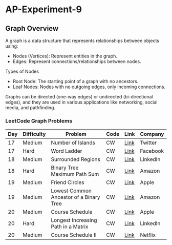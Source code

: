 # AP-Experiment-9

## Graph Overview
A graph is a data structure that represents relationships between objects using:
- Nodes (Vertices): Represent entities in the graph.
- Edges: Represent connections/relationships between nodes.

Types of Nodes
- Root Node: The starting point of a graph with no ancestors.
- Leaf Nodes: Nodes with no outgoing edges, only incoming connections.

Graphs can be directed (one-way edges) or undirected (bi-directional edges), and they are used in various applications like networking, social media, and pathfinding.

### LeetCode Graph Problems

| Day  | Difficulty | Problem           | Code | Link | Company |
|------|-----------|--------------------|------|------|---------|
| 17   | Medium    | Number of Islands | CW | [Link](https://leetcode.com/problems/number-of-islands/) | Twitter |
| 17   | Hard      | Word Ladder | CW | [Link](https://leetcode.com/problems/word-ladder/) | Facebook |
| 18   | Medium    | Surrounded Regions | CW | [Link](https://leetcode.com/problems/surrounded-regions/) | LinkedIn |
| 18   | Hard      | Binary Tree Maximum Path Sum | CW | [Link](https://leetcode.com/problems/binary-tree-maximum-path-sum/) | Amazon |
| 19   | Medium    | Friend Circles | CW | [Link](https://leetcode.com/problems/friend-circles/) | Apple |
| 19   | Medium    | Lowest Common Ancestor of a Binary Tree | CW | [Link](https://leetcode.com/problems/lowest-common-ancestor-of-a-binary-tree/) | Amazon |
| 20   | Medium    | Course Schedule | CW | [Link](https://leetcode.com/problems/course-schedule/) | Apple |
| 20   | Hard      | Longest Increasing Path in a Matrix | CW | [Link](https://leetcode.com/problems/longest-increasing-path-in-a-matrix/) | LinkedIn |
| 20   | Medium    | Course Schedule II | CW | [Link](https://leetcode.com/problems/course-schedule-2/) | Netflix |

